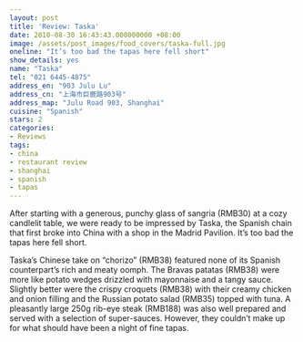 ```yaml
---
layout: post
title: 'Review: Taska'
date: 2010-08-30 16:43:43.000000000 +08:00
image: /assets/post_images/food_covers/taska-full.jpg
oneline: "It’s too bad the tapas here fell short"
show_details: yes
name: "Taska"
tel: "021 6445-4875"
address_en: "903 Julu Lu"
address_cn: "上海市巨鹿路903号"
address_map: "Julu Road 903, Shanghai"
cuisine: "Spanish"
stars: 2
categories:
- Reviews
tags:
- china
- restaurant review
- shanghai
- spanish
- tapas
---
```

After starting with a generous, punchy glass of sangria (RMB30) at a cozy candlelit table, we were ready to be impressed by Taska, the Spanish chain that first broke into China with a shop in the Madrid Pavilion. It’s too bad the tapas here fell short.

Taska’s Chinese take on “chorizo” (RMB38) featured none of its Spanish counterpart’s rich and meaty oomph. The Bravas patatas (RMB38) were more like potato wedges drizzled with mayonnaise and a tangy sauce. Slightly better were the crispy croquets (RMB38) with their creamy chicken and onion filling and the Russian potato salad (RMB35) topped with tuna. A pleasantly large 250g rib-eye steak (RMB188) was also well prepared and served with a selection of super-sauces. However, they couldn’t make up for what should have been a night of fine tapas.
